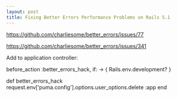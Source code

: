 ```yaml
---
layout: post
title: Fixing Better Errors Performance Problems on Rails 5.1
---
```


https://github.com/charliesome/better_errors/issues/77

https://github.com/charliesome/better_errors/issues/341

Add to application controller:

before_action :better_errors_hack, if: -> { Rails.env.development? }

def better_errors_hack
  request.env['puma.config'].options.user_options.delete :app
end